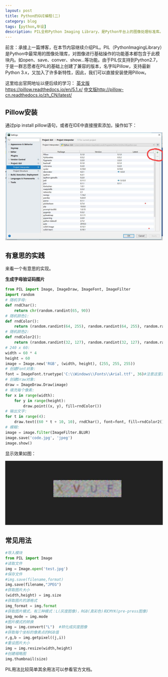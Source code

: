 ```yaml
---
layout: post
title: Python的GUI编程(二)
category: blog
tags: [python,毕设]
description: PIL全称Python Imaging Library，是Python平台上的图像处理标准库。
---
```


前言：承接上一篇博客，在本节内容继续介绍PIL。PIL（PythonImagingLibrary）是Python中最常用的图像处理库，对图像进行基础操作的功能基本都包含于此模块内。如open、save、conver、show…等功能。由于PIL仅支持到Python2.7，于是一群志愿者在PIL的基础上创建了兼容的版本，名字叫Pillow，支持最新Python 3.x，又加入了许多新特性，因此，我们可以直接安装使用Pillow。

这里给出官网地址以便后续的学习：
[英文版https://pillow.readthedocs.io/en/5.1.x/](https://pillow.readthedocs.io/en/5.1.x/)
[中文版http://pillow-cn.readthedocs.io/zh_CN/latest/](http://pillow-cn.readthedocs.io/zh_CN/latest/)

## Pillow安装

 通过pip install pillow语句，或者在IDE中直接搜索添加，操作如下：

 ![5-4](https://github.com/Yangtiancoder/Yangtiancoder.github.io/blob/master/assets/images/5-4.jpg?raw=true)

 ## 有意思的实践

 来看一个有意思的实现。

 **生成字母验证码图片**

 ```python
 from PIL import Image, ImageDraw, ImageFont, ImageFilter
 import random
 # 随机字母:
 def rndChar():
     return chr(random.randint(65, 90))
 # 随机颜色1:
 def rndColor():
     return (random.randint(64, 255), random.randint(64, 255), random.randint(64, 255))
 # 随机颜色2:
 def rndColor2():
     return (random.randint(32, 127), random.randint(32, 127), random.randint(32, 127))
 # 240 x 60:
 width = 60 * 4
 height = 60
 image = Image.new('RGB', (width, height), (255, 255, 255))
 # 创建Font对象:
 font = ImageFont.truetype('C:\\Windows\\Fonts\\Arial.ttf', 36)#注意这里定义为字体文件的绝对位置
 # 创建Draw对象:
 draw = ImageDraw.Draw(image)
 # 填充每个像素:
 for x in range(width):
     for y in range(height):
         draw.point((x, y), fill=rndColor())
 # 输出文字:
 for t in range(4):
     draw.text((60 * t + 10, 10), rndChar(), font=font, fill=rndColor2())
 # 模糊:
 image = image.filter(ImageFilter.BLUR)
 image.save('code.jpg', 'jpeg')
 image.show()
 ```

 显示效果如图：

 ![5-5](https://github.com/Yangtiancoder/Yangtiancoder.github.io/blob/master/assets/images/5-5.jpg?raw=true)

## 常见用法

```python
#导入模块
from PIL import Image
#读取文件
img = Image.open('test.jpg')
#保存文件
#img.save(filename,format)
img.save(filename,"JPEG")
#获取图片大小
(width,height) = img.size
#获取图片的源格式
img_format = img.format
#获取图片模式，有三种模式：L(灰度图像)，RGB(真彩色)和CMYK(pre-press图像)
img_mode = img.mode
#图片模式的转换
img = img.convert("L")  #转化成灰度图像
#获取每个坐标的像素点的RGB值
r,g,b = img.getpixel((j,i))
#重设图片大小
img = img.resize(width,height)
#创建缩略图
img.thumbnail(size)
```

PIL用法比较简单其余用法可以参看官方文档。

